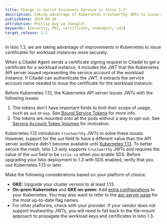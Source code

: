 ```yaml
---
title: Change in Secret Discovery Service in Istio 1.3
description: Taking advantage of Kubernetes trustworthy JWTs to issue certificates for workload instances more securely.
publishdate: 2019-09-10
attribution: Phillip Quy Le (Google)
keywords: [security, PKI, certificate, nodeagent, sds]
target_release: 1.2
---
```


In Istio 1.3, we are taking advantage of improvements in Kubernetes to issue certificates for workload instances more securely.

When a Citadel Agent sends a certificate signing request to Citadel to get a certificate for a workload instance,
it includes the JWT that the Kubernetes API server issued representing the service account of the workload instance.
If Citadel can authenticate the JWT, it extracts the service account name needed to issue the certificate for the workload instance.

Before Kubernetes 1.12, the Kubernetes API server issues JWTs with the following issues:

1. The tokens don't have important fields to limit their scope of usage, such as `aud` or `exp`. See [Bound Service Tokens](https://github.com/kubernetes/community/blob/master/contributors/design-proposals/auth/bound-service-account-tokens.md) for more info.
1. The tokens are mounted onto all the pods without a way to opt-out. See [Service Account Token Volumes](https://github.com/kubernetes/community/blob/master/contributors/design-proposals/storage/svcacct-token-volume-source.md) for motivation.

Kubernetes 1.12 introduces `trustworthy` JWTs to solve these issues.
However, support for the `aud` field to have a different value than the API server audience didn't become available until [Kubernetes 1.13](https://github.com/kubernetes/kubernetes/blob/master/CHANGELOG-1.13.md).
To better secure the mesh, Istio 1.3 only supports `trustworthy` JWTs and requires the value of the `aud` field to be `istio-ca` when you enable SDS.
Before upgrading your Istio deployment to 1.3 with SDS enabled, verify that you use Kubernetes 1.13 or later.

Make the following considerations based on your platform of choice:

- **GKE:** Upgrade your cluster version to at least 1.13.
- **On-prem Kubernetes** and **GKE on-prem:** Add [extra configurations](https://kubernetes.io/docs/tasks/configure-pod-container/configure-service-account/#service-account-token-volume-projection) to your Kubernetes. You may
also want to refer to the [api-server page](https://kubernetes.io/docs/reference/command-line-tools-reference/kube-apiserver/) for the most up-to-date flag names.
- For other platforms, check with your provider. If your vendor does not support trustworthy JWTs, you will need to fall back to the file-mount approach to propagate the workload keys and certificates in Istio 1.3.
